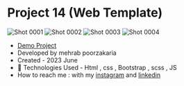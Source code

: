 # Project 14 (Web Template)

![Shot 0001](https://github.com/mmehrab-pz/project-14/assets/99506317/7f9a1091-6a7e-4284-bf04-a517505aa098)
![Shot 0002](https://github.com/mmehrab-pz/project-14/assets/99506317/2cfa9e19-125f-41af-a7be-d6d170327ea9)
![Shot 0003](https://github.com/mmehrab-pz/project-14/assets/99506317/f87a5326-1a3d-4dac-9481-00e3a2e65942)
![Shot 0004](https://github.com/mmehrab-pz/project-14/assets/99506317/b6cc6f58-a662-4ebc-a46d-e42711a72688)

- [Demo Project](https://mmehrab-pz.github.io/project-14/)
- Developed by mehrab poorzakaria
- Created - 2023 June
- 🤖 Technologies Used - Html , css , Bootstrap , scss , JS
- How to reach me : with my
[instagram](https://www.instagram.com/mehrab.poorzakaria_web/) and
[linkedin](https://www.linkedin.com/in/mehrab-poorzakaria-1b2492237/)
